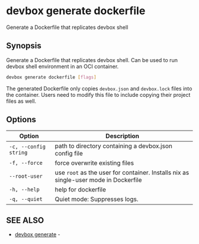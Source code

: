 # devbox generate dockerfile

Generate a Dockerfile that replicates devbox shell

## Synopsis

Generate a Dockerfile that replicates devbox shell. Can be used to run devbox shell environment in an OCI container.

```bash
devbox generate dockerfile [flags]
```

The generated Dockerfile only copies `devbox.json` and `devbox.lock` files into the container. Users need to modify this file to include copying their project files as well.

## Options

<!-- Markdown Table of Options -->
| Option | Description |
| --- | --- |
| `-c, --config string` | path to directory containing a devbox.json config file |
| `-f, --force` | force overwrite existing files |
| `--root-user` | use `root` as the user for container. Installs nix as single-user mode in Dockerfile |
| `-h, --help` | help for dockerfile |
| `-q, --quiet` | Quiet mode: Suppresses logs. |


## SEE ALSO

* [devbox generate](devbox_generate.md)	 - 

